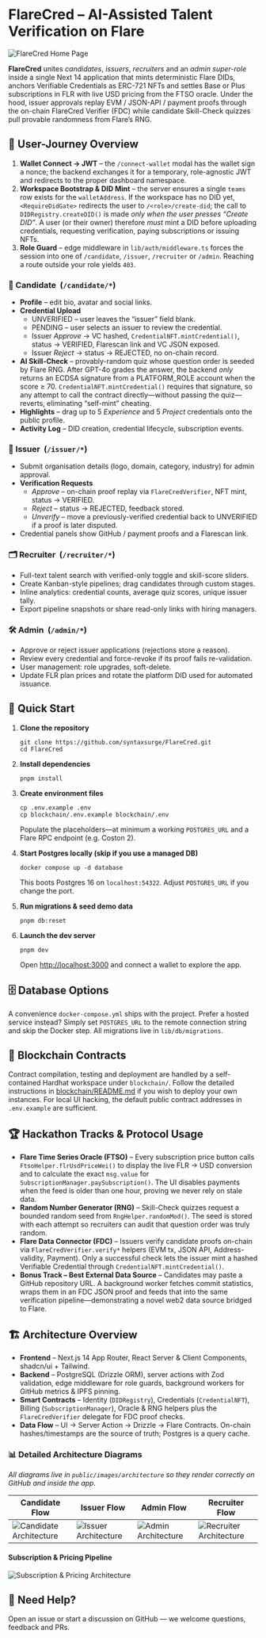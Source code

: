 # FlareCred – AI-Assisted Talent Verification on Flare

![FlareCred Home Page](public/images/homepage.png)

**FlareCred** unites _candidates_, _issuers_, _recruiters_ and an _admin super-role_ inside a single Next 14 application that mints deterministic Flare DIDs, anchors Verifiable Credentials as ERC-721 NFTs and settles Base or Plus subscriptions in FLR with live USD pricing from the FTSO oracle. Under the hood, issuer approvals replay EVM / JSON-API / payment proofs through the on-chain FlareCred Verifier (FDC) while candidate Skill-Check quizzes pull provable randomness from Flare’s RNG.

## 🎯 User-Journey Overview

1.  **Wallet Connect → JWT** – the `/connect-wallet` modal has the wallet sign a nonce; the backend exchanges it for a temporary, role-agnostic JWT and redirects to the proper dashboard namespace.
2.  **Workspace Bootstrap & DID Mint** – the server ensures a single `teams` row exists for the `walletAddress`. If the workspace has no DID yet, `<RequireDidGate>` redirects the user to `/<role>/create-did`; the call to `DIDRegistry.createDID()` is made _only when the user presses “Create DID”_. A user (or their owner) therefore _must_ mint a DID before uploading credentials, requesting verification, paying subscriptions or issuing NFTs.
3.  **Role Guard** – edge middleware in `lib/auth/middleware.ts` forces the session into one of `/candidate`, `/issuer`, `/recruiter` or `/admin`. Reaching a route outside your role yields `403`.

### 👤 Candidate  (`/candidate/*`)

*   **Profile** – edit bio, avatar and social links.
*   **Credential Upload**
    *   UNVERIFIED – user leaves the “issuer” field blank.
    *   PENDING – user selects an issuer to review the credential.
    *   Issuer _Approve_ → VC hashed, `CredentialNFT.mintCredential()`, status → VERIFIED, Flarescan link and VC JSON exposed.
    *   Issuer _Reject_ → status → REJECTED, no on-chain record.
*   **AI Skill-Check** – provably-random quiz whose question order is seeded by Flare RNG. After GPT-4o grades the answer, the backend _only_ returns an ECDSA signature from a PLATFORM\_ROLE account when the score ≥ 70. `CredentialNFT.mintCredential()` requires that signature, so any attempt to call the contract directly—without passing the quiz—reverts, eliminating “self-mint” cheating.
*   **Highlights** – drag up to 5 _Experience_ and 5 _Project_ credentials onto the public profile.
*   **Activity Log** – DID creation, credential lifecycle, subscription events.

### 🏢 Issuer  (`/issuer/*`)

*   Submit organisation details (logo, domain, category, industry) for admin approval.
*   **Verification Requests**
    *   _Approve_ – on-chain proof replay via `FlareCredVerifier`, NFT mint, status → VERIFIED.
    *   _Reject_ – status → REJECTED, feedback stored.
    *   _Unverify_ – move a previously-verified credential back to UNVERIFIED if a proof is later disputed.
*   Credential panels show GitHub / payment proofs and a Flarescan link.

### 🗂 Recruiter  (`/recruiter/*`)

*   Full-text talent search with verified-only toggle and skill-score sliders.
*   Create Kanban-style pipelines; drag candidates through custom stages.
*   Inline analytics: credential counts, average quiz scores, unique issuer tally.
*   Export pipeline snapshots or share read-only links with hiring managers.

### 🛠 Admin  (`/admin/*`)

*   Approve or reject issuer applications (rejections store a reason).
*   Review every credential and force-revoke if its proof fails re-validation.
*   User management: role upgrades, soft-delete.
*   Update FLR plan prices and rotate the platform DID used for automated issuance.

## 🚀 Quick Start

1.  **Clone the repository**
    
    ```
    git clone https://github.com/syntaxsurge/FlareCred.git
    cd FlareCred
    ```
    
2.  **Install dependencies**
    
    ```
    pnpm install
    ```
    
3.  **Create environment files**
    
    ```
    cp .env.example .env
    cp blockchain/.env.example blockchain/.env
    ```
    
    Populate the placeholders—at minimum a working `POSTGRES_URL` and a Flare RPC endpoint (e.g. Coston 2).
    
4.  **Start Postgres locally (skip if you use a managed DB)**
    
    ```
    docker compose up -d database
    ```
    
    This boots Postgres 16 on `localhost:54322`. Adjust `POSTGRES_URL` if you change the port.
    
5.  **Run migrations & seed demo data**
    
    ```
    pnpm db:reset
    ```
    
6.  **Launch the dev server**
    
    ```
    pnpm dev
    ```
    
    Open [http://localhost:3000](http://localhost:3000) and connect a wallet to explore the app.
    

## 🗄 Database Options

A convenience `docker-compose.yml` ships with the project. Prefer a hosted service instead? Simply set `POSTGRES_URL` to the remote connection string and skip the Docker step. All migrations live in `lib/db/migrations`.

## 🔗 Blockchain Contracts

Contract compilation, testing and deployment are handled by a self-contained Hardhat workspace under `blockchain/`. Follow the detailed instructions in [blockchain/README.md](blockchain/README.md) if you wish to deploy your own instances. For local UI hacking, the default public contract addresses in `.env.example` are sufficient.

## 🏆 Hackathon Tracks & Protocol Usage

*   **Flare Time Series Oracle (FTSO)** – Every subscription price button calls `FtsoHelper.flrUsdPriceWei()` to display the live FLR → USD conversion and to calculate the exact `msg.value` for `SubscriptionManager.paySubscription()`. The UI disables payments when the feed is older than one hour, proving we never rely on stale data.
*   **Random Number Generator (RNG)** – Skill-Check quizzes request a bounded random seed from `RngHelper.randomMod()`. The seed is stored with each attempt so recruiters can audit that question order was truly random.
*   **Flare Data Connector (FDC)** – Issuers verify candidate proofs on-chain via `FlareCredVerifier.verify*` helpers (EVM tx, JSON API, Address-validity, Payment). Only a successful check lets the issuer mint a hashed Verifiable Credential through `CredentialNFT.mintCredential()`.
*   **Bonus Track – Best External Data Source** – Candidates may paste a GitHub repository URL. A background worker fetches commit statistics, wraps them in an FDC JSON proof and feeds that into the same verification pipeline—demonstrating a novel web2 data source bridged to Flare.

## 🏗 Architecture Overview

*   **Frontend** – Next.js 14 App Router, React Server & Client Components, shadcn/ui + Tailwind.
*   **Backend** – PostgreSQL (Drizzle ORM), server actions with Zod validation, edge middleware for role guards, background workers for GitHub metrics & IPFS pinning.
*   **Smart Contracts** – Identity (`DIDRegistry`), Credentials (`CredentialNFT`), Billing (`SubscriptionManager`), Oracle & RNG helpers plus the `FlareCredVerifier` delegate for FDC proof checks.
*   **Data Flow** – UI → Server Action → Drizzle → Flare Contracts. On-chain hashes/timestamps are the source of truth; Postgres is a query cache.

### 📊 Detailed Architecture Diagrams  
_All diagrams live in `public/images/architecture` so they render correctly on GitHub and inside the app._

| Candidate Flow | Issuer Flow | Admin Flow | Recruiter Flow |
| -------------- | ----------- | ---------- | -------------- |
| ![Candidate Architecture](public/images/architecture/FlareCred-Candidate-Architecture.jpg) | ![Issuer Architecture](public/images/architecture/FlareCred-Issuer-Architecture.jpg) | ![Admin Architecture](public/images/architecture/FlareCred-Admin-Architecture.jpg) | ![Recruiter Architecture](public/images/architecture/FlareCred-Recruiter-Architecture.jpg) |

#### Subscription & Pricing Pipeline  

![Subscription & Pricing Architecture](public/images/architecture/FlareCred-Pricing-Architecture.jpg)

## 🙏 Need Help?

Open an issue or start a discussion on GitHub — we welcome questions, feedback and PRs.
